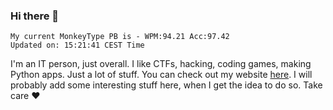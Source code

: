 ### Hi there 👋
<!-- PB START -->
```
My current MonkeyType PB is - WPM:94.21 Acc:97.42
Updated on: 15:21:41 CEST Time
```
<!-- PB END -->
I'm an IT person, just overall. I like CTFs, hacking, coding games, making Python apps. Just a lot of stuff.
You can check out my website [here](https://skill3472.github.io/).
I will probably add some interesting stuff here, when I get the idea to do so. Take care ❤️
